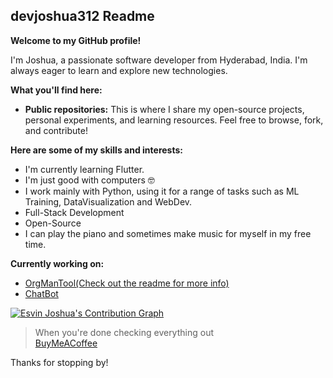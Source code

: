 ## devjoshua312 Readme

**Welcome to my GitHub profile!**

I'm Joshua, a passionate software developer from Hyderabad, India. I'm always eager to learn and explore new technologies.

**What you'll find here:**

- **Public repositories:** This is where I share my open-source projects, personal experiments, and learning resources. Feel free to browse, fork, and contribute!

**Here are some of my skills and interests:**

- I'm currently learning Flutter.
- I'm just good with computers 🤓
- I work mainly with Python, using it for a range of tasks such as ML Training, DataVisualization and WebDev.
- Full-Stack Development
- Open-Source
- I can play the piano and sometimes make music for myself in my free time.

**Currently working on:**

- [OrgManTool(Check out the readme for more info)](https://github.com/devjoshua312/Organisation-Management-Tool)
- [ChatBot](https://github.com/devjoshua312/Chatbot-using-TensorFlow-and-Custom-Wikipedia-Scraped-Dataset)

[![Esvin Joshua's Contribution Graph](https://github-readme-activity-graph.vercel.app/graph?username=devjoshua312&theme=xcode)](https://github.com/devjoshua312/github-readme-activity-graph)

> When you're done checking everything out <br>
> [BuyMeACoffee](https://www.buymeacoffee.com/joshuaesvin)

Thanks for stopping by!
